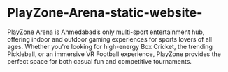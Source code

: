 # PlayZone-Arena-static-website-
PlayZone Arena is Ahmedabad’s only multi-sport entertainment hub, offering indoor and outdoor gaming experiences for sports lovers of all ages. Whether you're looking for high-energy Box Cricket, the trending Pickleball, or an immersive VR Football experience, PlayZone provides the perfect space for both casual fun and competitive tournaments.
